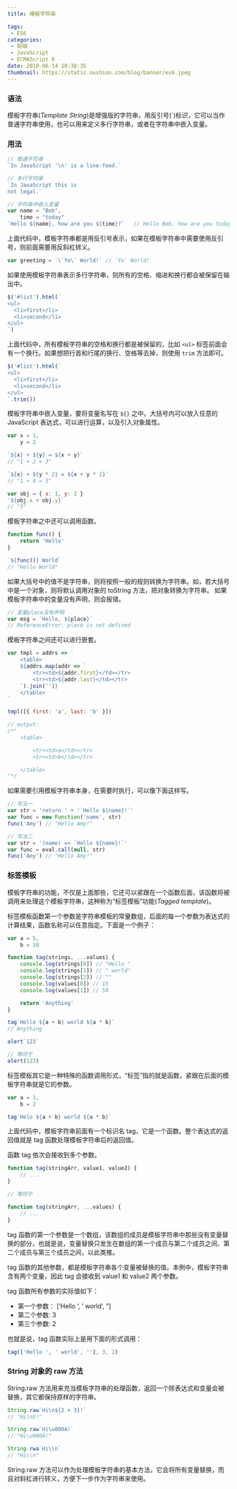 ```yaml
---
title: 模板字符串

tags:
 - ES6
categories:
 - 前端
 - JavaScript
 - ECMAScript 6
date: 2018-06-14 10:38:35
thumbnail: https://static.oushiun.com/blog/banner/es6.jpeg
---
```


### 语法

模板字符串(_Template String_)是增强版的字符串，用反引号(`)标识，它可以当作普通字符串使用，也可以用来定义多行字符串，或者在字符串中嵌入变量。

<!-- more -->

### 用法

``` javascript
// 普通字符串
`In JavaScript '\n' is a line-feed.`

// 多行字符串
`In JavaScript this is
not legal.`

// 字符串中嵌入变量
var name = "Bob", 
    time = "today"
`Hello ${name}, how are you ${time}?`   // Hello Bob, how are you today?
```

上面代码中，模板字符串都是用反引号表示，如果在模板字符串中需要使用反引号，则前面需要用反斜杠转义。

``` javascript
var greeting = `\`Yo\` World!` // `Yo` World!
```

如果使用模板字符串表示多行字符串，则所有的空格、缩进和换行都会被保留在输出中。

``` javascript
$('#list').html(`
<ul>
  <li>first</li>
  <li>second</li>
</ul>
`)
```

上面代码中，所有模板字符串的空格和换行都是被保留的，比如 `<ul>` 标签前面会有一个换行。如果想把行首和行尾的换行、空格等去掉，则使用 `trim` 方法即可。

``` javascript
$('#list').html(`
<ul>
  <li>first</li>
  <li>second</li>
</ul>
`.trim())
```

模板字符串中嵌入变量，要将变量名写在 `${}` 之中。大括号内可以放入任意的 JavaScript 表达式，可以进行运算，以及引入对象属性。

``` javascript
var x = 1,
    y = 2

`${x} + ${y} = ${x + y}`
// "1 + 2 = 3"

`${x} + ${y * 2} = ${x + y * 2}`
// "1 + 4 = 5"

var obj = { x: 1, y: 2 }
`${obj.x + obj.y}`
// "3"

```

模板字符串之中还可以调用函数。

``` javascript
function func() {
    return 'Hello'
}

`${func()} World`
// "Hello World"
```

如果大括号中的值不是字符串，则将按照一般的规则转换为字符串。如，若大括号中是一个对象，则将默认调用对象的 toString 方法，把对象转换为字符串。
如果模板字符串中的变量没有声明，则会报错。

``` javascript
// 变量place没有声明
var msg = `Hello, ${place}`
// ReferenceError: place is not defined
```

模板字符串之间还可以进行嵌套。

``` javascript
var tmpl = addrs => `
    <table>
    ${addrs.map(addr => `
        <tr><td>${addr.first}</td></tr>
        <tr><td>${addr.last}</td></tr>
    `).join('')}
    </table>
`

tmpl([{ first: 'a', last: 'b' }])

// output:
/*"
    <table>

        <tr><td>a</td></tr>
        <tr><td>b</td></tr>

    </table>
"*/
```

如果需要引用模板字符串本身，在需要时执行，可以像下面这样写。

``` javascript
// 写法一
var str = 'return ' + '`Hello ${name}!`'
var func = new Function('name', str)
func('Amy') // "Hello Amy!"

// 写法二
var str = '(name) => `Hello ${name}!`'
var func = eval.call(null, str)
func('Amy') // "Hello Amy!"
```

### 标签模板

模板字符串的功能，不仅是上面那些，它还可以紧跟在一个函数后面，该函数将被调用来处理这个模板字符串，这种称为“标签模板”功能(_Tagged template_)。

标签模板函数第一个参数是字符串模板的常量数组，后面的每一个参数为表达式的计算结果，函数名称可以任意指定。下面是一个例子：

``` javascript
var a = 5,
    b = 10

function tag(strings, ...values) {
    console.log(strings[0]) // "Hello "
    console.log(strings[1]) // " world"
    console.log(strings[2]) // ""
    console.log(values[0]) // 15
    console.log(values[1]) // 50

    return 'Anything'
}

tag`Hello ${a + b} world ${a * b}`
// Anything
```

``` javascript
alert`123`

// 等同于
alert(123)
```

标签模板其它是一种特殊的函数调用形式，“标签”指的就是函数，紧跟在后面的模板字符串就是它的参数。

``` javascript
var a = 1,
    b = 2

tag`Helo ${a + b} world ${a * b}`
```

上面代码中，模板字符串前面有一个标识名 tag，它是一个函数。整个表达式的返回值就是 tag 函数处理模板字符串后的返回值。

函数 tag 依次会接收到多个参数。

``` javascript
function tag(stringArr, value1, value2) {
    // ...
}

// 等同于

function tag(stringArr, ...values) {
    // ...
}
```

tag 函数的第一个参数是一个数组，该数组的成员是模板字符串中那些没有变量替换的部分，也就是说，变量替换只发生在数组的第一个成员与第二个成员之间、第二个成员与第三个成员之间，以此类推。

tag 函数的其他参数，都是模板字符串各个变量被替换的值。本例中，模板字符串含有两个变量，因此 tag 会接收到 value1 和 value2 两个参数。

tag 函数所有参数的实际值如下：

-   第一个参数： [‘Hello ‘, ’ world’, ”]
-   第二个参数: 3
-   第三个参数: 2

也就是说，tag 函数实际上是用下面的形式调用：

``` javascript
tag(['Hello ', ' world', ''], 3, 2)
```

### String 对象的 raw 方法

String.raw 方法用来充当模板字符串的处理函数，返回一个除表达式和变量会被替换，其它都保持原样的字符串。

``` javascript
String.raw`Hi\n${2 + 3}!`
// "Hi\n5!"

String.raw`Hi\u000A!`
// "Hi\u000A!"

String.rwa`Hi\\n`
// "Hi\\n"
```

String.raw 方法可以作为处理模板字符串的基本方法，它会将所有变量替换，而且对斜杠进行转义，方便下一步作为字符串来使用。
